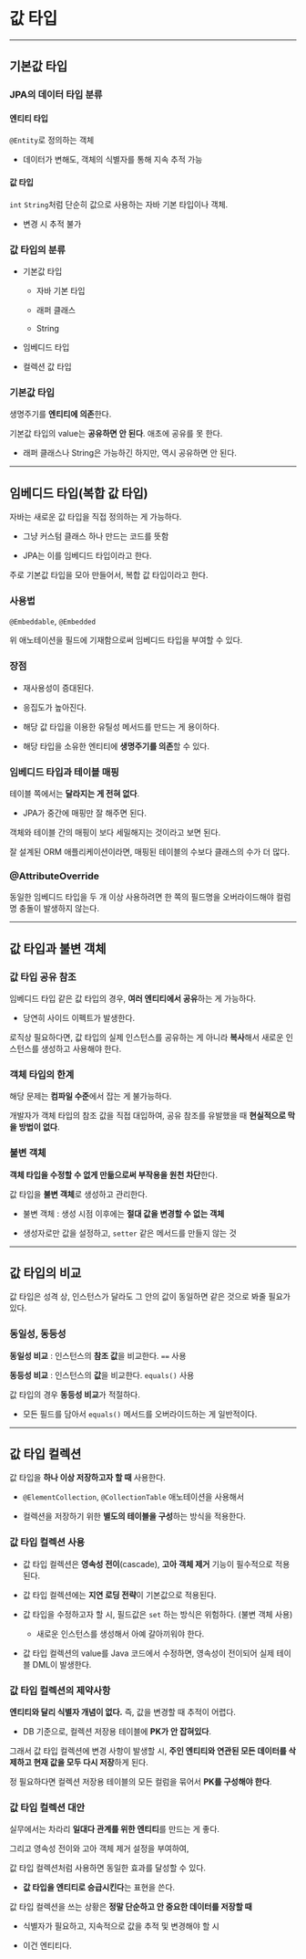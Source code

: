 # 값 타입

---

## 기본값 타입

### JPA의 데이터 타입 분류

#### 엔티티 타입

`@Entity`로 정의하는 객체

- 데이터가 변해도, 객체의 식별자를 통해 지속 추적 가능

#### 값 타입

`int` `String`처럼 단순히 값으로 사용하는 자바 기본 타입이나 객체.

- 변경 시 추적 불가

### 값 타입의 분류

- 기본값 타입
  
  - 자바 기본 타입
  
  - 래퍼 클래스
  
  - String

- 임베디드 타입

- 컬렉션 값 타입

### 기본값 타입

생명주기를 **엔티티에 의존**한다.

기본값 타입의 value는 **공유하면 안 된다**. 애초에 공유를 못 한다.

- 래퍼 클래스나 String은 가능하긴 하지만, 역시 공유하면 안 된다.

---

## 임베디드 타입(복합 값 타입)

자바는 새로운 값 타입을 직접 정의하는 게 가능하다.

- 그냥 커스텀 클래스 하나 만드는 코드를 뜻함

- JPA는 이를 임베디드 타입이라고 한다.

주로 기본값 타입을 모아 만들어서, 복합 값 타입이라고 한다.

### 사용법

`@Embeddable`, `@Embedded`

위 애노테이션을 필드에 기재함으로써 임베디드 타입을 부여할 수 있다.

### 장점

- 재사용성이 증대된다.

- 응집도가 높아진다.

- 해당 값 타입을 이용한 유틸성 메서드를 만드는 게 용이하다.

- 해당 타입을 소유한 엔티티에 **생명주기를 의존**할 수 있다.

### 임베디드 타입과 테이블 매핑

테이블 쪽에서는 **달라지는 게 전혀 없다**.

- JPA가 중간에 매핑만 잘 해주면 된다.

객체와 테이블 간의 매핑이 보다 세밀해지는 것이라고 보면 된다.

잘 설계된 ORM 애플리케이션이라면, 매핑된 테이블의 수보다 클래스의 수가 더 많다.

### @AttributeOverride

동일한 임베디드 타입을 두 개 이상 사용하려면 한 쪽의 필드명을 오버라이드해야 컬럼명 충돌이 발생하지 않는다.

---

## 값 타입과 불변 객체

### 값 타입 공유 참조

임베디드 타입 같은 값 타입의 경우, **여러 엔티티에서 공유**하는 게 가능하다.

- 당연히 사이드 이펙트가 발생한다.

로직상 필요하다면, 값 타입의 실제 인스턴스를 공유하는 게 아니라 **복사**해서 새로운 인스턴스를 생성하고 사용해야 한다.

### 객체 타입의 한계

해당 문제는 **컴파일 수준**에서 잡는 게 불가능하다.

개발자가 객체 타입의 참조 값을 직접 대입하여, 공유 참조를 유발했을 때 **현실적으로 막을 방법이 없다**.

### 불변 객체

**객체 타입을 수정할 수 없게 만듦으로써 부작용을 원천 차단**한다.

값 타입을 **불변 객체**로 생성하고 관리한다.

- 불변 객체 : 생성 시점 이후에는 **절대 값을 변경할 수 없는 객체**

- 생성자로만 값을 설정하고, `setter` 같은 메서드를 만들지 않는 것

---

## 값 타입의 비교

값 타입은 성격 상, 인스턴스가 달라도 그 안의 값이 동일하면 같은 것으로 봐줄 필요가 있다.

### 동일성, 동등성

**동일성 비교** : 인스턴스의 **참조 값**을 비교한다. `==` 사용

**동등성 비교** : 인스턴스의 **값**을 비교한다. `equals()` 사용

값 타입의 경우 **동등성 비교**가 적절하다.

- 모든 필드를 담아서 `equals()` 메서드를 오버라이드하는 게 일반적이다.

---

## 값 타입 컬렉션

값 타입을 **하나 이상 저장하고자 할 때** 사용한다.

- `@ElementCollection`, `@CollectionTable` 애노테이션을 사용해서

- 컬렉션을 저장하기 위한 **별도의 테이블을 구성**하는 방식을 적용한다.

### 값 타입 컬렉션 사용

- 값 타입 컬렉션은 **영속성 전이**(cascade), **고아 객체 제거** 기능이 필수적으로 적용된다.

- 값 타입 컬렉션에는 **지연 로딩 전략**이 기본값으로 적용된다.

- 값 타입을 수정하고자 할 시, 필드값은 `set` 하는 방식은 위험하다. (불변 객체 사용)
  
  - 새로운 인스턴스를 생성해서 아예 갈아끼워야 한다.

- 값 타입 컬렉션의 value를 Java 코드에서 수정하면, 영속성이 전이되어 실제 테이블 DML이 발생한다.

### 값 타입 컬렉션의 제약사항

**엔티티와 달리 식별자 개념이 없다.** 즉, 값을 변경할 때 추적이 어렵다.

- DB 기준으로, 컬렉션 저장용 테이블에 **PK가 안 잡혀있다**.

그래서 값 타입 컬렉션에 변경 사항이 발생할 시, **주인 엔티티와 연관된 모든 데이터를 삭제하고 현재 값을 모두 다시 저장**하게 된다.

정 필요하다면 컬렉션 저장용 테이블의 모든 컬럼을 묶어서 **PK를 구성해야 한다**.

### 값 타입 컬렉션 대안

실무에서는 차라리 **일대다 관계를 위한 엔티티**를 만드는 게 좋다.

그리고 영속성 전이와 고아 객체 제거 설정을 부여하여,

값 타입 컬렉션처럼 사용하면 동일한 효과를 달성할 수 있다.

- **값 타입을 엔티티로 승급시킨다**는 표현을 쓴다.

값 타입 컬렉션을 쓰는 상황은 **정말 단순하고 안 중요한 데이터를 저장할 때**

- 식별자가 필요하고, 지속적으로 값을 추적 및 변경해야 할 시

- 이건 엔티티다.


